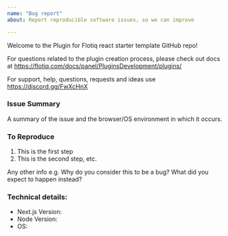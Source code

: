 ```yaml
---
name: "Bug report"
about: Report reproducible software issues, so we can improve

---
```


Welcome to the Plugin for Flotiq react starter template GitHub repo!

For questions related to the plugin creation process, please check out docs at https://flotiq.com/docs/panel/PluginsDevelopment/plugins/

For support, help, questions, requests and ideas use https://discord.gg/FwXcHnX

### Issue Summary

A summary of the issue and the browser/OS environment in which it occurs.

### To Reproduce

1. This is the first step
2. This is the second step, etc.

Any other info e.g. Why do you consider this to be a bug? What did you expect to happen instead?

### Technical details:

* Next.js Version:
* Node Version:
* OS:
